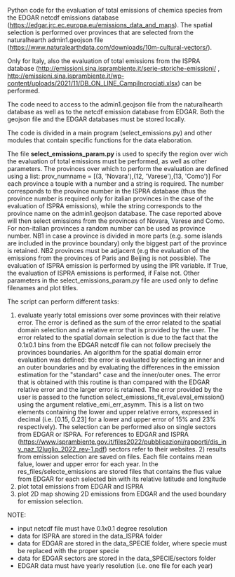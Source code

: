 Python code for the evaluation of total emissions of chemica species from the EDGAR netcdf emissions database (https://edgar.jrc.ec.europa.eu/emissions_data_and_maps). 
The spatial selection is performed over provinces that are selected from the naturalhearth admin1.geojson file (https://www.naturalearthdata.com/downloads/10m-cultural-vectors/).

Only for Italy, also the evaluation of total emissions from the ISPRA database (http://emissioni.sina.isprambiente.it/serie-storiche-emissioni/ , http://emissioni.sina.isprambiente.it/wp-content/uploads/2021/11/DB_ON_LINE_CampiIncrociati.xlsx) can be performed.

The code need to access to the admin1.geojson file from the naturalhearth database as well as to the netcdf emission database from EDGAR. Both the geojson file and the EDGAR databases must be stored locally.

The code is divided in a main program (select_emissions.py) and other modules that contain specific functions for the data elaboration.

The file **select_emissions_param.py** is used to specify the region over wich the evaluation of total emissions must be performed, as well as other parameters.
The provinces over which to perform the evaluation are defined using a list:
    prov_numname = [(3, 'Novara'),(12, 'Varese'),(13, 'Como')]
    For each province a touple with a number and a string is required. The number corresponds to the province number in the ISPRA database (thus the province number is required only for italian provinces in the case of the evaluation of ISPRA emissions), while the string corresponds to the province name on the admin1.geojson database. The case reported above will then select emissions from the provinces of Novara, Varese and Como. For non-italian provinces a random number can be used as province number. NB1 in case a province is divided in more parts (e.g. some islands are included in the province boundary) only the biggest part of the province is retained. NB2 provinces must be adjacent (e.g the evaluation of the emissions from the provinces of Paris and Beijing is not possible).
The evaluation of ISPRA emission is performed by using the IPR variable. If True, the evaluation of ISPRA emissions is performed, if False not.
Other parameters in the select_emissions_param.py file are used only to define filenames and plot titles.

The script can perform different tasks: 
1) evaluate yearly total emissions over some provinces with their relative error. The error is defined as the sum of the error related to the spatial domain selection and a relative error that is provided by the user. The error related to the spatial domain selection is due to the fact that the 0.1x0.1 bins from the EDGAR netcdf file can not follow precisely the provinces boundaries.
An algorithm for the spatial domain error evaluation was defined: the error is evaluated by selecting an inner and an outer boundaries and by evaluating the differences in the emission estimation for the "standard" case and the inner/outer ones. The error that is obtained with this routine is than compared with the EDGAR relative error and the larger error is retained. 
The error provided by the user is passed to the function select_emissions_fit_eval.eval_emission() using the argument relative_emi_err_asymm. This is a list on two elements containing the lower and upper relative errors, expressed in decimal (i.e. [0.15, 0.23] for a lower and upper error of 15% and 23% respectively).
The selection can be performed also on single sectors from EDGAR or ISPRA. For references to EDGAR and ISPRA (https://www.isprambiente.gov.it/files2022/pubblicazioni/rapporti/dis_inv_naz_12luglio_2022_rev-1.pdf) sectors refer to their websites.                                                                                                                                                                                                                            2) results from emission selection are saved on files. Each file contains mean falue, lower and upper error for each year. In the res_files/selecte_emissions are stored files that contains the flus value from EDGAR for each selected bin with its relative latitude and longitude
3) plot total emissions from EDGAR and ISPRA
4) plot 2D map showing 2D emissions from EDGAR and the used boundary for emission selection.
                                                                                                                                                                                                                                        
                
NOTE:
- input netcdf file must have 0.1x0.1 degree resolution
- data for ISPRA are stored in the data_ISPRA folder
- data for EDGAR are stored in the data_SPECIE folder, where specie must be replaced with the proper specie
- data for EDGAR sectors are stored in the data_SPECIE/sectors folder
- EDGAR data must have yearly resolution (i.e. one file for each year)
